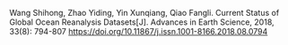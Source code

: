 Wang Shihong, Zhao Yiding, Yin Xunqiang, Qiao Fangli. Current Status of Global Ocean Reanalysis Datasets[J]. Advances in Earth Science, 2018, 33(8): 794-807 https://doi.org/10.11867/j.issn.1001-8166.2018.08.0794
